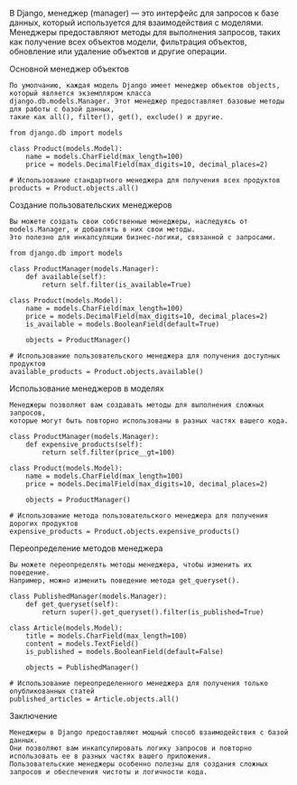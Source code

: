 
В Django, менеджер (manager) — это интерфейс для запросов к базе данных, который используется для взаимодействия с моделями. 
Менеджеры предоставляют методы для выполнения запросов, таких как получение всех объектов модели, фильтрация объектов, 
обновление или удаление объектов и другие операции.


Основной менеджер объектов

    По умолчанию, каждая модель Django имеет менеджер объектов objects, который является экземпляром класса 
    django.db.models.Manager. Этот менеджер предоставляет базовые методы для работы с базой данных, 
    такие как all(), filter(), get(), exclude() и другие.
    
    from django.db import models
    
    class Product(models.Model):
        name = models.CharField(max_length=100)
        price = models.DecimalField(max_digits=10, decimal_places=2)
    
    # Использование стандартного менеджера для получения всех продуктов
    products = Product.objects.all()


Создание пользовательских менеджеров

    Вы можете создать свои собственные менеджеры, наследуясь от models.Manager, и добавлять в них свои методы. 
    Это полезно для инкапсуляции бизнес-логики, связанной с запросами.
    
    from django.db import models
    
    class ProductManager(models.Manager):
        def available(self):
            return self.filter(is_available=True)
    
    class Product(models.Model):
        name = models.CharField(max_length=100)
        price = models.DecimalField(max_digits=10, decimal_places=2)
        is_available = models.BooleanField(default=True)
    
        objects = ProductManager()
    
    # Использование пользовательского менеджера для получения доступных продуктов
    available_products = Product.objects.available()
    

Использование менеджеров в моделях

    Менеджеры позволяют вам создавать методы для выполнения сложных запросов, 
    которые могут быть повторно использованы в разных частях вашего кода.
    
    class ProductManager(models.Manager):
        def expensive_products(self):
            return self.filter(price__gt=100)
    
    class Product(models.Model):
        name = models.CharField(max_length=100)
        price = models.DecimalField(max_digits=10, decimal_places=2)
    
        objects = ProductManager()
    
    # Использование метода пользовательского менеджера для получения дорогих продуктов
    expensive_products = Product.objects.expensive_products()


Переопределение методов менеджера

    Вы можете переопределять методы менеджера, чтобы изменить их поведение. 
    Например, можно изменить поведение метода get_queryset().
    
    class PublishedManager(models.Manager):
        def get_queryset(self):
            return super().get_queryset().filter(is_published=True)
    
    class Article(models.Model):
        title = models.CharField(max_length=100)
        content = models.TextField()
        is_published = models.BooleanField(default=False)
    
        objects = PublishedManager()
    
    # Использование переопределенного менеджера для получения только опубликованных статей
    published_articles = Article.objects.all()



Заключение

    Менеджеры в Django предоставляют мощный способ взаимодействия с базой данных. 
    Они позволяют вам инкапсулировать логику запросов и повторно использовать ее в разных частях вашего приложения. 
    Пользовательские менеджеры особенно полезны для создания сложных запросов и обеспечения чистоты и логичности кода.
    